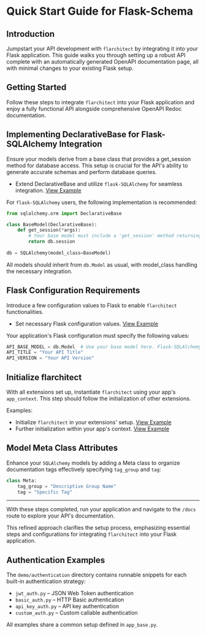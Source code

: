 # Quick Start Guide for Flask-Schema

## Introduction

Jumpstart your API development with `flarchitect` by integrating it into your Flask application. This guide walks you
through setting up a robust API complete with an automatically generated OpenAPI documentation page, all with minimal
changes to your existing Flask setup.

## Getting Started

Follow these steps to integrate `flarchitect` into your Flask application and enjoy a fully functional API alongside
comprehensive OpenAPI Redoc documentation.

## Implementing DeclarativeBase for Flask-SQLAlchemy Integration

Ensure your models derive from a base class that provides a get_session method for database access. This setup is
crucial for the API's ability to generate accurate schemas and perform database queries.

- Extend DeclarativeBase and utilize `flask-SQLAlchemy` for seamless
  integration. [View Example](https://github.com/arched-dev/flarchitect/blob/master/demo/basic/basic/extensions.py#L10-L25)

For `flask-SQLAlchemy` users, the following implementation is recommended:

```python
from sqlalchemy.orm import DeclarativeBase

class BaseModel(DeclarativeBase):
    def get_session(*args):
        # Your base model must include a 'get_session' method returning a SQLAlchemy session.
        return db.session
    
db = SQLAlchemy(model_class=BaseModel)
```

All models should inherit from `db.Model` as usual, with model_class handling the necessary integration.

## Flask Configuration Requirements

Introduce a few configuration values to Flask to enable `flarchitect` functionalities.

- Set necessary Flask configuration
  values.  [View Example](https://github.com/arched-dev/flarchitect/blob/master/demo/basic/basic/config.py#L6-L8)

Your application's Flask configuration must specify the following values:

```python
API_BASE_MODEL = db.Model  # Use your base model here. Flask-SQLAlchemy users should specify db.Model.
API_TITLE = "Your API Title"
API_VERSION = "Your API Version"
```

## Initialize flarchitect

With all extensions set up, instantiate `flarchitect` using your app's `app_context`. This step should follow the
initialization of other extensions.

Examples:

- Initialize `flarchitect` in your extensions'
  setup. [View Example](https://github.com/arched-dev/flarchitect/blob/master/demo/basic/basic/extensions.py#L26)
- Further initialization within your app's
  context. [View Example](https://github.com/arched-dev/flarchitect/blob/master/demo/basic/basic/__init__.py#L28)

## Model Meta Class Attributes

Enhance your `SQLAlchemy` models by adding a Meta class to organize documentation tags effectively
specifying `tag_group` and `tag`:

```python
class Meta:
    tag_group = "Descriptive Group Name"
    tag = "Specific Tag"
```

-----------------------------

With these steps completed, run your application and navigate to the `/docs` route to explore your API's documentation.

This refined approach clarifies the setup process, emphasizing essential steps and configurations for
integrating `flarchitect` into your Flask application.

## Authentication Examples

The `demo/authentication` directory contains runnable snippets for each built-in authentication strategy:

- `jwt_auth.py` – JSON Web Token authentication
- `basic_auth.py` – HTTP Basic authentication
- `api_key_auth.py` – API key authentication
- `custom_auth.py` – Custom callable authentication

All examples share a common setup defined in `app_base.py`.
